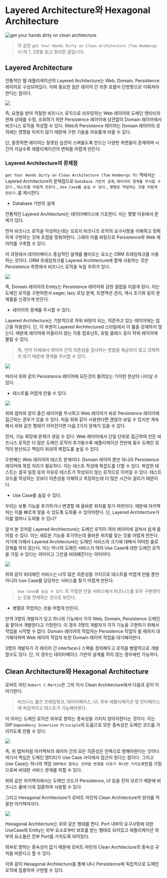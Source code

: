 # Layered Architecture와 Hexagonal Architecture

![get your hands dirty on clean architecture](https://user-images.githubusercontent.com/30178507/141300136-c4b2bf93-18e3-4670-920c-55716f85354a.png)

> 이 글은 `get Your Hands Dirty on Clean Architecture (Tom Hombergs 저)`의 1, 2장을 읽고 정리한 글입니다.

## Layered Architecture

전통적인 웹 애플리케이션의 Layered Architecture는 Web, Domain, Persistence 레이어로 구성되어있다. 이때 중요한 점은 레이어 간 의존 흐름이 단방향으로 이뤄져야한다는 점이다. 

![](https://learning.oreilly.com/api/v2/epubs/urn:orm:book:9781839211966/files/image/B15547_01_01.jpg)

즉, 요청을 받아 적절한 비즈니스 로직으로 라우팅하는 Web 레이어와 도메인 엔티티의 현재 상태를 수정, 조회하기 위한 Persistence 레이어에 상관없이 Domain 레이어에서 비즈니스 로직을 작성할 수 있다. Web과 Persistence 레이어는 Domain 레이어의 로직에는 영향을 미치지 않기 때문에 구현 기술을 자유롭게 바꿀 수 있다.

단, 잘못하면 레이어는 잘못된 습관이 스며들도록 만드는 다양한 측면들이 존재하며 시간이 지날수록 애플리케이션의 변화를 어렵게 만든다.

### Layered Architecture의 문제점

`get Your Hands Dirty on Clean Architecture (Tom Hombergs 저)` 책에서는 Layered Architecture의 문제점으로 `Database 기반의 설계`, `레이어의 경계를 무시할 수 있다.`, `테스트를 어렵게 만든다.`, `Use Case를 숨길 수 있다.`, `병렬로 작업하는 것을 어렵게 만든다.`를 제시한다.

- Database 기반의 설계

전통적인 Layered Architecture는 데이터베이스에 기초한다. 이는 몇몇 이유에서 문제가 있다.

먼저 비즈니스 로직을 작성하는데는 오로지 비즈니즈 로직의 요구사항을 이해하고 정확하게 구현하는 것에 초점을 맞춰야한다. 그래야 이를 바탕으로 Persistence와 Web 레이어를 구축할 수 있다.

이 과정에서 데이터베이스 중심적인 설계를 불러오는 요소는 ORM 프레임워크를 사용하는 것이다. ORM 프레임워크를 Layered Architecture에 함께 사용하는 것은 Persistence 측면에서 비즈니스 로직을 녹일 우려가 있다.

![](https://learning.oreilly.com/api/v2/epubs/urn:orm:book:9781839211966/files/image/B15547_01_02.jpg)

즉, Domain 레이어의 Entity는 Persistence 레이어와 강한 결합을 이끌게 된다. 이는 도메인 로직을 구현하면서 eager, lazy 로딩 문제, 트랜잭션 관리, 캐시 초기화 등의 문제들을 신경쓰게 만든다.

- 레이어의 경계를 무시할 수 있다.

Layered Architecture는 기본적으로 하위 바탕이 되는, 의존하고 있는 레이어에는 접근을 허용한다. 단, 이 부분이 Layered Architectured 스타일에서 이 룰을 강제하지 않는다. 때문에 레이어에 어울리지 않는 각종 컴포넌트, 유틸 클래스 등이 하위 레이어에 몰릴 수 있다.

> 즉, 언어 자체에서 레이어 간의 의존성을 검사하는 방법을 제공하지 않고 강제하지 않기 때문에 경계를 무시할 수 있다.

![](https://learning.oreilly.com/api/v2/epubs/urn:orm:book:9781839211966/files/image/B15547_01_03.jpg)

따라서 위와 같이 Persistence 레이어에 모든것이 몰려있는 기이한 현상이 나타날 수 있다.

- 테스트를 어렵게 만들 수 있다.

![](https://learning.oreilly.com/api/v2/epubs/urn:orm:book:9781839211966/files/image/B15547_01_04.jpg)

위와 캡처와 같이 중간 레이어를 무시하고 Web 레이어가 바로 Persistence 레이어에 접근하는 경우가 있을 수 있다. 처음 위와 같이 사용한다면 괜찮아 보일 수 있지만 계속해서 위와 같은 형태가 이어진다면 다음 2가지 문제가 있을 수 있다.

먼저, 기능 확장에 문제가 생길 수 있다. Web 레이어에서 단일 단위로 접근하여 만든 비즈니스 로직은 더 많은 도메인 로직이 추가될수록 애플리케이션 전반에 필수 도메인 로직이 분산되고 책임이 뒤섞여 복잡도를 높일 수 있다.

두번째는 Web 레이어의 테스트 문제이다. Domain 레이어 뿐만 아니라 Persistence 레이어에 목킹 처리가 필요하다. 이는 테스트 작성에 복잡도를 더할 수 있다. 복잡한 테스트는 결국 일정 등의 이유로 테스트가 작성되지 않는 로직으로 이어질 수 있다. 테스트 코드를 작성하는 것보다 의존성을 이해하고 목킹하는데 더 많은 시간이 걸리기 때문이다.

- Use Case를 숨길 수 있다.

우리는 보통 기능을 추가하거나 변경할 때 올바른 위치를 찾기 마련이다. 때문에 아키텍처는 이를 빠르게 찾을 수 있도록 도와줄 수 있어야한다. 단, Layered Architecture가 이를 얼마나 도와줄 수 있나?

앞서 본 것처럼 Layered Architecture는 도메인 로직이 여러 레이어에 걸쳐서 쉽게 흩어질 수 있다. 이는 새로운 기능을 추가하는데 올바른 위치를 찾는 것을 어렵게 만든다. 거기에 더해서 Layered Architecture는 도메인 서비스의 크기에 대해서 어떠한 룰로 강제를 하지 않는다. 이는 하나의 도메인 서비스가 여러 Use Case에 대한 도메인 로직을 가질 수 있다는 의미이고 그만큼 비대해진다는 의미이다.

![](https://learning.oreilly.com/api/v2/epubs/urn:orm:book:9781839211966/files/image/B15547_01_05.jpg)

위와 같이 비대해진 서비스는 너무 많은 의존성을 가지므로 테스트를 어렵게 만들 뿐만 아니라 Use Case를 담당하는 서비스를 찾기 어렵게 만든다.

> `Use Case를 숨길 수 있다.`의 가정은 단일 서비스에서 비즈니스를 모두 구현한다는 것을 전제하는 것으로 보인다.

- 병렬로 작업하는 것을 어렵게 만든다.

만약 3명의 개발자가 있고 하나의 기능에서 각각 Web, Domain, Persistence 도메인을 맡아서 개발한다고 가정한다. 이 경우 3명의 개발자가 각각 기능을 구현하기 위해서 작업을 시작할 수 없다. Domain 레이어의 작업자는 Persistence 작업이 될 때까지 대기해야하며 Web 레이어 작업자 또한 Domain 레이어 작업을 대기해야한다.

3명의 개발자가 각 레이어 간 interface나 스팩을 정의해두고 로직을 병렬적으로 개발할수도 있다. 단, 이 경우는 데이터베이스 기반의 설계를 하지 않는 경우에만 가능하다.

## Clean Architecture와 Hexagonal Architecture

로버트 마틴 `Robert C.Martin`은 그의 저서 Clean Architecture에서 다음과 같이 이야기한다.

> 비즈니스 룰은 프레임워크, 데이터베이스, UI, 외부 애플리케이션 및 인터페이스에 독립적이고 테스트가 가능해야한다.

이 의미는 도메인 로직은 외부로 향하는 종속성을 가지지 않아야한다는 것이다. 이는 DIP `Dependency Inversion Principle`의 도움으로 모든 종속성은 도메인 코드를 가리키도록 만들 수 있다.

![](https://learning.oreilly.com/api/v2/epubs/urn:orm:book:9781839211966/files/image/B15547_02_03.jpg)

즉, 위 캡처처럼 아키텍처의 레이어 간의 모든 의존성은 안쪽으로 향해야한다는 것이다. 여기서 핵심은 도메인 엗티티가 Use Case 사이에서 접근이 된다는 점이다. 그리고 Use Case는 하나의 책임 `SRP에서 말하는 것처럼 변경할 이유가 하나만 가지도록`만을 가짐으로써 비대한 서비스 문제를 피할 수 있다.

위와 같은 아키텍처에서는 도메인 코드가 Persistence, UI 등을 전혀 모르기 때문에 비즈니스 룰에 더욱 집중하여 사용할 수 있다.

그리고 Hexagonal Architecture가 로버트 마틴의 Clean Architecture의 원리를 적용한 아키텍처이다.

![](https://learning.oreilly.com/api/v2/epubs/urn:orm:book:9781839211966/files/image/B15547_02_04.jpg)

Hexagonal Architecture는 위와 같은 형태를 띈다. Port 내부의 요구사항에 대한 UseCase와 Entity는 외부 요소로부터 보호를 받는 형태로 되어있고 애플리케이션 외부의 요소들은 전부 Port를 거치도록 되어있다.

외부로 향하는 종속성이 없기 때문에 로버트 마틴의 Clean Architecture의 종속성 규칙을 따른다고 할 수 있다.

이와 같이 Hexagonal Architecture를 통해 UI나 Persistence에 독립적으로 도메인 로직에 집중하여 구현할 수 있다.
